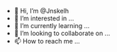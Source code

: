 - 👋 Hi, I’m @Jnskelh
- 👀 I’m interested in ...
- 🌱 I’m currently learning ...
- 💞️ I’m looking to collaborate on ...
- 📫 How to reach me ...

<!---
Jnskelh/Jnskelh is a ✨ special ✨ repository because its `README.md` (this file) appears on your GitHub profile.
You can click the Preview link to take a look at your changes.
--->

